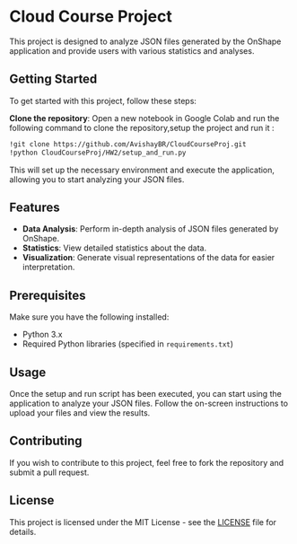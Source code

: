 # Cloud Course Project

This project is designed to analyze JSON files generated by the OnShape application and provide users with various statistics and analyses.

## Getting Started

To get started with this project, follow these steps:

**Clone the repository**: Open a new notebook in Google Colab and run the following command to clone the repository,setup the project and run it :
    

```bash
!git clone https://github.com/AvishayBR/CloudCourseProj.git
!python CloudCourseProj/HW2/setup_and_run.py
```


This will set up the necessary environment and execute the application, allowing you to start analyzing your JSON files.

## Features

- **Data Analysis**: Perform in-depth analysis of JSON files generated by OnShape.
- **Statistics**: View detailed statistics about the data.
- **Visualization**: Generate visual representations of the data for easier interpretation.

## Prerequisites

Make sure you have the following installed:
- Python 3.x
- Required Python libraries (specified in `requirements.txt`)

## Usage

Once the setup and run script has been executed, you can start using the application to analyze your JSON files. Follow the on-screen instructions to upload your files and view the results.

## Contributing

If you wish to contribute to this project, feel free to fork the repository and submit a pull request.

## License

This project is licensed under the MIT License - see the [LICENSE](LICENSE) file for details.
